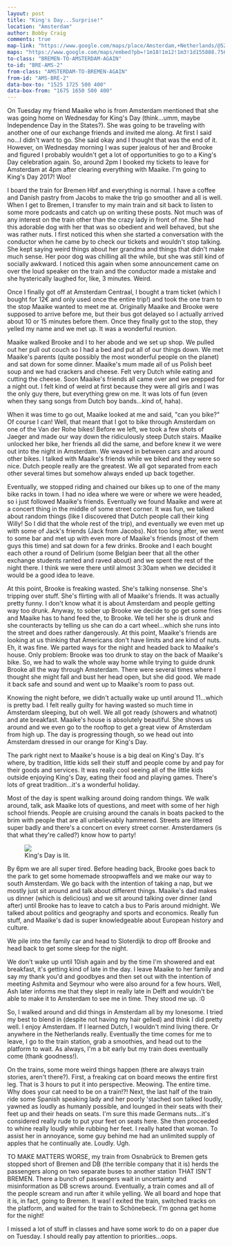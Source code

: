 ```yaml
---
layout: post
title: "King's Day...Surprise!"
location: "Amsterdam"
author: Bobby Craig
comments: true
map-link: "https://www.google.com/maps/place/Amsterdam,+Netherlands/@52.3747388,4.7585309,11z/data=!3m1!4b1!4m5!3m4!1s0x47c63fb5949a7755:0x6600fd4cb7c0af8d!8m2!3d52.3702157!4d4.8951679"
maps: "https://www.google.com/maps/embed?pb=!1m18!1m12!1m3!1d155888.75622453014!2d4.758530948018925!3d52.37473875647097!2m3!1f0!2f0!3f0!3m2!1i1024!2i768!4f13.1!3m3!1m2!1s0x47c63fb5949a7755%3A0x6600fd4cb7c0af8d!2sAmsterdam%2C+Netherlands!5e0!3m2!1sen!2sus!4v1488198340428"
to-class: "BREMEN-TO-AMSTERDAM-AGAIN"
to-id: "BRE-AMS-2"
from-class: "AMSTERDAM-TO-BREMEN-AGAIN"
from-id: "AMS-BRE-2"
data-box-to: "1525 1725 500 400"
data-box-from: "1675 1650 500 400"
---
```


<div class="{{ page.to-class }}" data-from="{% if page.data-box-from %}{{ page.data-box-from }}{% endif %}" data-to="{% if page.data-box-to %}{{ page.data-box-to }}{% endif %}">

<p>On Tuesday my friend Maaike who is from Amsterdam mentioned that she was going home on Wednesday for King's Day (think...umm, maybe Independence Day in the States?). She was going to be traveling with another one of our exchange friends and invited me along. At first I said no...I didn't want to go. She said okay and I thought that was the end of it. However, on Wednesday morning I was super jealous of her and Brooke and figured I probably wouldn't get a lot of opportunities to go to a King's Day celebration again. So, around 2pm I booked my tickets to leave for Amsterdam at 4pm after clearing everything with Maaike. I'm going to King's Day 2017! Woo!</p>

<p>I board the train for Bremen Hbf and everything is normal. I have a coffee and Danish pastry from Jacobs to make the trip go smoother and all is well. When I get to Bremen, I transfer to my main train and sit back to listen to some more podcasts and catch up on writing these posts. Not much was of any interest on the train other than the crazy lady in front of me. She had this adorable dog with her that was so obedient and well behaved, but she was rather nuts. I first noticed this when she started a conversation with the conductor when he came by to check our tickets and wouldn't stop talking. She kept saying weird things about her grandma and things that didn't make much sense. Her poor dog was chilling all the while, but she was still kind of socially awkward. I noticed this again when some announcement came on over the loud speaker on the train and the conductor made a mistake and she hysterically laughed for, like, 3 minutes. Weird.</p>

<p>Once I finally got off at Amsterdam Centraal, I bought a tram ticket (which I bought for 12€ and only used once the entire trip!) and took the one tram to the stop Maaike wanted to meet me at. Originally Maaike and Brooke were supposed to arrive before me, but their bus got delayed so I actually arrived about 10 or 15 minutes before them. Once they finally got to the stop, they yelled my name and we met up. It was a wonderful reunion. </p>

</div>

<p>Maaike walked Brooke and I to her abode and we set up shop. We pulled out her pull out couch so I had a bed and put all of our things down. We met Maaike's parents (quite possibly the most wonderful people on the planet) and sat down for some dinner. Maaike's mum made all of us Polish beet soup and we had crackers and cheese. Felt very Dutch while eating and cutting the cheese. Soon Maaike's friends all came over and we prepped for a night out. I felt kind of weird at first because they were all girls and I was the only guy there, but everything grew on me. It was lots of fun (even when they sang songs from Dutch boy bands...kind of, haha). </p>

<p>When it was time to go out, Maaike looked at me and said, "can you bike?" Of course I can! Well, that meant that I got to bike through Amsterdam on one of the Van der Rohe bikes! Before we left, we took a few shots of Jaeger and made our way down the ridiculously steep Dutch stairs. Maaike unlocked her bike, her friends all did the same, and before knew it we were out into the night in Amsterdam. We weaved in between cars and around other bikes. I talked with Maaike's friends while we biked and they were so nice. Dutch people really are the greatest. We all got separated from each other several times but somehow always ended up back together. </p>

<p>Eventually, we stopped riding and chained our bikes up to one of the many bike racks in town. I had no idea where we were or where we were headed, so i just followed Maaike's friends. Eventually we found Maaike and were at a concert thing in the middle of some street corner. It was fun, we talked about random things (like I discovered that Dutch people call their king Willy! So I did that the whole rest of the trip), and eventually we even met up with some of Jack's friends (Jack from Jacobs). Not too long after, we went to some bar and met up with even more of Maaike's friends (most of them guys this time) and sat down for a few drinks. Brooke and I each bought each other a round of Delirium (some Belgian beer that all the other exchange students ranted and raved about) and we spent the rest of the night there. I think we were there until almost 3:30am when we decided it would be a good idea to leave. </p>

<p>At this point, Brooke is freaking wasted. She's talking nonsense. She's tripping over stuff. She's flirting with all of Maaike's friends. It was actually pretty funny. I don't know what it is about Amsterdam and people getting way too drunk. Anyway, to sober up Brooke we decide to go get some fries and Maaike has to hand feed the, to Brooke. We tell her she is drunk and she counteracts by telling us she can do a cart wheel...which she runs into the street and does rather dangerously. At this point, Maaike's friends are looking at us thinking that Americans don't have limits and are kind of nuts. Eh, it was fine. We parted ways for the night and headed back to Maaike's house. Only problem: Brooke was too drunk to stay on the back of Maaike's bike. So, we had to walk the whole way home while trying to guide drunk Brooke all the way through Amsterdam. There were several times where I thought she might fall and bust her head open, but she did good. We made it back safe and sound and went up to Maaike's room to pass out. </p>

<p>Knowing the night before, we didn't actually wake up until around 11...which is pretty bad. I felt really guilty for having wasted so much time in Amsterdam sleeping, but oh well. We all got ready (showers and whatnot) and ate breakfast. Maaike's house is absolutely beautiful. She shows us around and we even go to the rooftop to get a great view of Amsterdam from high up. The day is progressing though, so we head out into Amsterdam dressed in our orange for King's Day. </p>

<p>The park right next to Maaike's house is a big deal on King's Day. It's where, by tradition, little kids sell their stuff and people come by and pay for their goods and services. It was really cool seeing all of the little kids outside enjoying King's Day, eating their food and playing games. There's lots of great tradition...it's a wonderful holiday. </p>

<p>Most of the day is spent walking around doing random things. We walk around, talk, ask Maaike lots of questions, and meet with some of her high school friends. People are cruising around the canals in boats packed to the brim with people that are all unbelievably hammered. Streets are littered super badly and there's a concert on every street corner. Amsterdamers (is that what they're called?) know how to party!</p>

<figure>
  <img src="/im-ausland/img/post-imgs/kings-day-min.jpg">
  <figcaption>King's Day is lit.</figcaption>
</figure>

<p>By 6pm we are all super tired. Before heading back, Brooke goes back to the park to get some homemade stroopwaffels and we make our way to south Amsterdam. We go back with the intention of taking a nap, but we mostly just sit around and talk about different things. Maaike's dad makes us dinner (which is delicious) and we sit around talking over dinner (and after) until Brooke has to leave to catch a bus to Paris around midnight. We talked about politics and geography and sports and economics. Really fun stuff, and Maaike's dad is super knowledgeable about European history and culture. </p>

<p>We pile into the family car and head to Sloterdijk to drop off Brooke and head back to get some sleep for the night. </p>

<p>We don't wake up until 10ish again and by the time I'm showered and eat breakfast, it's getting kind of late in the day. I leave Maaike to her family and say my thank you'd and goodbyes and then set out with the intention of meeting Ashmita and Seymour who were also around for a few hours. Well, Ash later informs me that they slept in really late in Delft and wouldn't be able to make it to Amsterdam to see me in time. They stood me up. :0</p>

<p>So, I walked around and did things in Amsterdam all by my lonesome. I tried my best to blend in (despite not having my hair gelled) and think I did pretty well. I enjoy Amsterdam. If I learned Dutch, I wouldn't mind living there. Or anywhere in the Netherlands really. Eventually the time comes for me to leave, I go to the train station, grab a smoothies, and head out to the platform to wait. As always, I'm a bit early but my train does eventually come (thank goodness!). </p>

<div class="{{ page.from-class }}" data-from="{% if page.data-box-to %}{{ page.data-box-to }}{% endif %}" data-to="{% if page.data-box-from %}{{ page.data-box-from }}{% endif %}">

<p>On the trains, some more weird things happen (there are always train stories, aren't there?). First, a freaking cat on board meows the entire first leg. That is 3 hours to put it into perspective. Meowing. The entire time. Why does your cat need to be on a train!?! Next, the last half of the train ride some Spanish speaking lady and her poorly 'stached son talked loudly, yawned as loudly as humanly possible, and lounged in their seats with their feet up and their heads on seats. I'm sure this made Germans nuts...it's considered really rude to put your feet on seats here. She then proceeded to whine really loudly while rubbing her feet. I really hated that woman. To assist her in annoyance, some guy behind me had an unlimited supply of apples that he continually ate. Loudly. Ugh.</p>

<p>TO MAKE MATTERS WORSE, my train from Osnabrück to Bremen gets stopped short of Bremen and DB (the terrible company that it is) herds the passengers along on two separate buses to another station THAT ISN'T BREMEN. There a bunch of passengers wait in uncertainty and misinformation as DB screws around. Eventually, a train comes and all of the people scream and run after it while yelling. We all board and hope that it is, in fact, going to Bremen. It was! I exited the train, switched tracks on the platform, and waited for the train to Schönebeck. I'm gonna get home for the night!</p>

<p>I missed a lot of stuff in classes and have some work to do on a paper due on Tuesday. I should really pay attention to priorities...oops.</p>

</div>
